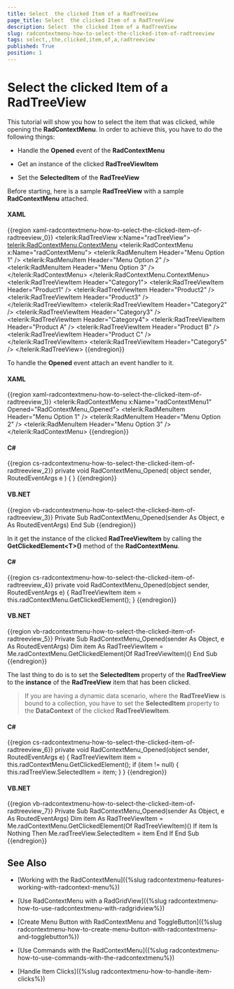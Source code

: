 ```yaml
---
title: Select  the clicked Item of a RadTreeView
page_title: Select  the clicked Item of a RadTreeView
description: Select  the clicked Item of a RadTreeView
slug: radcontextmenu-how-to-select-the-clicked-item-of-radtreeview
tags: select,,the,clicked,item,of,a,radtreeview
published: True
position: 1
---
```


# Select  the clicked Item of a RadTreeView

This tutorial will show you how to select the item that was clicked, while opening the __RadContextMenu__. In order to achieve this, you have to do the following things:

* Handle the __Opened__ event of the __RadContextMenu__

* Get an instance of the clicked __RadTreeViewItem__

* Set the __SelectedItem__ of the __RadTreeView__

Before starting, here is a sample __RadTreeView__ with a sample __RadContextMenu__ attached.

#### __XAML__

{{region xaml-radcontextmenu-how-to-select-the-clicked-item-of-radtreeview_0}}
	<telerik:RadTreeView x:Name="radTreeView">
	    <telerik:RadContextMenu.ContextMenu>
	        <telerik:RadContextMenu x:Name="radContextMenu">
	            <telerik:RadMenuItem Header="Menu Option 1" />
	            <telerik:RadMenuItem Header="Menu Option 2" />
	            <telerik:RadMenuItem Header="Menu Option 3" />
	        </telerik:RadContextMenu>
	    </telerik:RadContextMenu.ContextMenu>
	    <telerik:RadTreeViewItem Header="Category1">
	        <telerik:RadTreeViewItem Header="Product1" />
	        <telerik:RadTreeViewItem Header="Product2" />
	        <telerik:RadTreeViewItem Header="Product3" />
	    </telerik:RadTreeViewItem>
	    <telerik:RadTreeViewItem Header="Category2" />
	    <telerik:RadTreeViewItem Header="Category3" />
	    <telerik:RadTreeViewItem Header="Category4">
	        <telerik:RadTreeViewItem Header="Product A" />
	        <telerik:RadTreeViewItem Header="Product B" />
	        <telerik:RadTreeViewItem Header="Product C" />
	    </telerik:RadTreeViewItem>
	    <telerik:RadTreeViewItem Header="Category5" />
	</telerik:RadTreeView>
{{endregion}}

To handle the __Opened__ event attach an event handler to it.

#### __XAML__

{{region xaml-radcontextmenu-how-to-select-the-clicked-item-of-radtreeview_1}}
	<telerik:RadContextMenu x:Name="radContextMenu1" 
	                        Opened="RadContextMenu_Opened">
	    <telerik:RadMenuItem Header="Menu Option 1" />
	    <telerik:RadMenuItem Header="Menu Option 2" />
	    <telerik:RadMenuItem Header="Menu Option 3" />
	</telerik:RadContextMenu>
{{endregion}}

#### __C#__

{{region cs-radcontextmenu-how-to-select-the-clicked-item-of-radtreeview_2}}
	private void RadContextMenu_Opened( object sender, RoutedEventArgs e )
	{
	}
{{endregion}}

#### __VB.NET__

{{region vb-radcontextmenu-how-to-select-the-clicked-item-of-radtreeview_3}}
	Private Sub RadContextMenu_Opened(sender As Object, e As RoutedEventArgs)
	End Sub
{{endregion}}

In it get the instance of the clicked __RadTreeViewItem__ by calling the __GetClickedElement\<T\>()__ method of the __RadContextMenu__.

#### __C#__

{{region cs-radcontextmenu-how-to-select-the-clicked-item-of-radtreeview_4}}
	private void RadContextMenu_Opened(object sender, RoutedEventArgs e)
	{
	    RadTreeViewItem item = this.radContextMenu.GetClickedElement<RadTreeViewItem>();
	}
{{endregion}}

#### __VB.NET__

{{region vb-radcontextmenu-how-to-select-the-clicked-item-of-radtreeview_5}}
	Private Sub RadContextMenu_Opened(sender As Object, e As RoutedEventArgs)
	    Dim item As RadTreeViewItem = Me.radContextMenu.GetClickedElement(Of RadTreeViewItem)()
	End Sub
{{endregion}}

The last thing to do is to set the __SelectedItem__ property of the __RadTreeView__ to the __instance__ of the __RadTreeView__ item that has been clicked.

>If you are having a dynamic data scenario, where the __RadTreeView__ is bound to a collection, you have to set the __SelectedItem__ property to the __DataContext__ of the clicked __RadTreeViewItem__.

#### __C#__

{{region cs-radcontextmenu-how-to-select-the-clicked-item-of-radtreeview_6}}
	private void RadContextMenu_Opened(object sender, RoutedEventArgs e)
	{
	    RadTreeViewItem item = this.radContextMenu.GetClickedElement<RadTreeViewItem>();
	    if (item != null)
	    {
	        this.radTreeView.SelectedItem = item;
	    }
	}
{{endregion}}

#### __VB.NET__

{{region vb-radcontextmenu-how-to-select-the-clicked-item-of-radtreeview_7}}
	Private Sub RadContextMenu_Opened(sender As Object, e As RoutedEventArgs)
	    Dim item As RadTreeViewItem = Me.radContextMenu.GetClickedElement(Of RadTreeViewItem)()
	    If item Is Nothing Then
	        Me.radTreeView.SelectedItem = item
	    End If
	End Sub
{{endregion}}

## See Also

 * [Working with the RadContextMenu]({%slug radcontextmenu-features-working-with-radcontext-menu%})

 * [Use RadContextMenu with a RadGridView]({%slug radcontextmenu-how-to-use-radcontextmenu-with-radgridview%})

 * [Create Menu Button with RadContextMenu and ToggleButton]({%slug radcontextmenu-how-to-create-menu-button-with-radcontextmenu-and-togglebutton%})

 * [Use Commands with the RadContextMenu]({%slug radcontextmenu-how-to-use-commands-with-the-radcontextmenu%})

 * [Handle Item Clicks]({%slug radcontextmenu-how-to-handle-item-clicks%})
